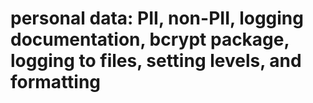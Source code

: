 # personal data: PII, non-PII, logging documentation, bcrypt package, logging to files, setting levels, and formatting
